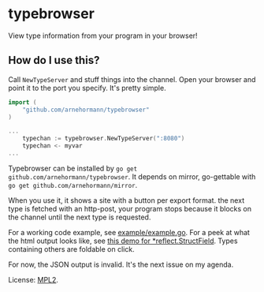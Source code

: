 typebrowser
===========

View type information from your program in your browser!

How do I use this?
------------------
Call `NewTypeServer` and stuff things into the channel.
Open your browser and point it to the port you specify.
It's pretty simple.
```go
import (
	"github.com/arnehormann/typebrowser"
)

...
	typechan := typebrowser.NewTypeServer(":8080")
	typechan <- myvar
...
```
Typebrowser can be installed by `go get github.com/arnehormann/typebrowser`.
It depends on mirror, go-gettable with `go get github.com/arnehormann/mirror`.

When you use it, it shows a site with a button per export format. the next type is fetched with an http-post, your program stops because it blocks on the channel until the next type is requested.

For a working code example, see [example/example.go](example/example.go).
For a peek at what the html output looks like, see [this demo for *reflect.StructField](http://bl.ocks.org/arnehormann/raw/5775864/).
Types containing others are foldable on click.

For now, the JSON output is invalid. It's the next issue on my agenda.

License: [MPL2](https://github.com/arnehormann/typebrowser/blob/master/LICENSE.md).
